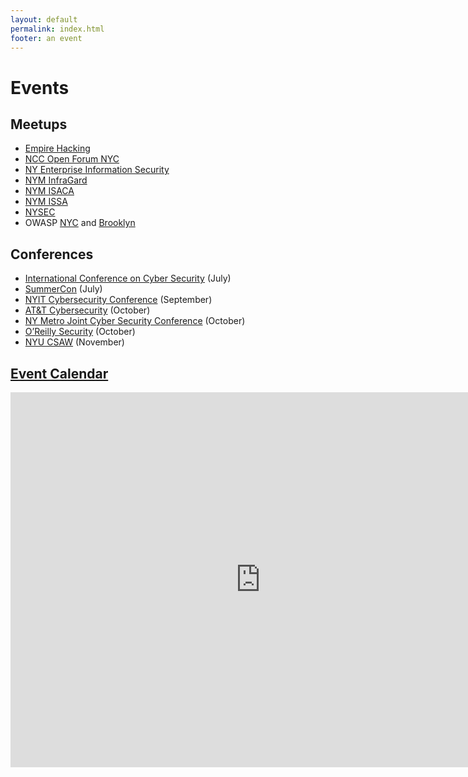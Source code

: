 ```yaml
---
layout: default
permalink: index.html
footer: an event
---
```


# Events

## Meetups

* [Empire Hacking](https://www.empirehacking.nyc)
* [NCC Open Forum NYC](https://www.meetup.com/NCCOpenForumNYC/)
* [NY Enterprise Information Security](https://www.meetup.com/NY-Enterprise-Information-Security-Meetup/)
* [NYM InfraGard](https://www.nym-infragard.us/)
* [NYM ISACA](http://www.isaca.org/chapters2/New-York-Metropolitan/Pages/default.aspx)
* [NYM ISSA](https://www.nymissa.org/)
* [NYSEC](https://twitter.com/nysecsec)
* OWASP [NYC](https://www.meetup.com/owaspnycmetro/) and [Brooklyn](https://www.meetup.com/OWASP-Brooklyn/)

## Conferences

* [International Conference on Cyber Security](http://iccs.fordham.edu/) (July)
* [SummerCon](http://summercon.org/) (July)
* [NYIT Cybersecurity Conference](http://www.nyit.edu/events/annual_cybersecurity_conference) (September)
* [AT&T Cybersecurity](https://www.att.com/att/securityconference/) (October)
* [NY Metro Joint Cyber Security Conference](http://nymjcsc.org/) (October)
* [O’Reilly Security](http://conferences.oreilly.com/security/network-data-security-ny) (October)
* [NYU CSAW](https://csaw.engineering.nyu.edu/) (November)

## [Event Calendar](https://calendar.google.com/calendar/embed?src=trailofbits.com_u4ugmlhgr0nf58s1ji8fteed2k%40group.calendar.google.com&ctz=America/New_York)

<iframe src="https://calendar.google.com/calendar/embed?src=trailofbits.com_u4ugmlhgr0nf58s1ji8fteed2k%40group.calendar.google.com&ctz=America/New_York" style="border: 0" width="800" height="600" frameborder="0" scrolling="no"></iframe>
